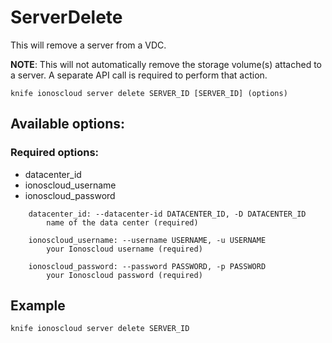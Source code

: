 # ServerDelete

This will remove a server from a VDC.

**NOTE**: This will not automatically remove the storage volume\(s\) attached to a server. A separate API call is required to perform that action.

```text
knife ionoscloud server delete SERVER_ID [SERVER_ID] (options)
```

## Available options:

### Required options:

* datacenter\_id
* ionoscloud\_username
* ionoscloud\_password

```text
    datacenter_id: --datacenter-id DATACENTER_ID, -D DATACENTER_ID
        name of the data center (required)

    ionoscloud_username: --username USERNAME, -u USERNAME
        your Ionoscloud username (required)

    ionoscloud_password: --password PASSWORD, -p PASSWORD
        your Ionoscloud password (required)
```

## Example

```text
knife ionoscloud server delete SERVER_ID 
```

